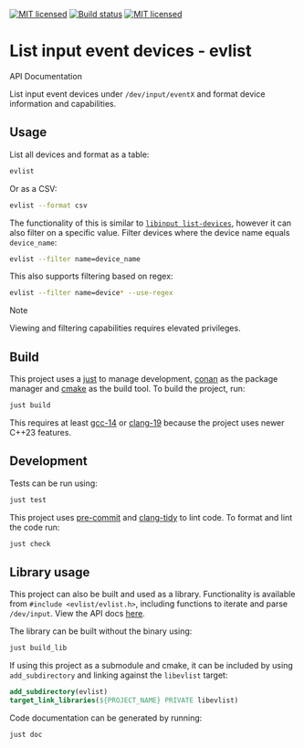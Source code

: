 <a href="https://github.com/mmalenic/evlist/blob/main/LICENSE" target="_blank"><img
alt="MIT licensed" src="https://img.shields.io/badge/license-MIT-blue.svg"/></a>
<a href="https://github.com/mmalenic/evlist/actions?query=workflow%3Atest+branch%3Amain" target="_blank"><img
alt="Build status" src="https://github.com/mmalenic/cmake-toolbelt/actions/workflows/test.yaml/badge.svg"/></a>
<a href="https://mmalenic.github.io/evlist" target="_blank"><img
alt="MIT licensed" src="https://img.shields.io/badge/docs-API-blue.svg"/></a>

# List input event devices - evlist

API Documentation

List input event devices under `/dev/input/eventX` and format device information and capabilities.

## Usage

List all devices and format as a table:

```sh
evlist
```

Or as a CSV:

```sh
evlist --format csv
```

The functionality of this is similar to [`libinput list-devices`][list-devices], however it can also filter on a
specific value. Filter devices where the device name equals `device_name`:

```sh
evlist --filter name=device_name
```

This also supports filtering based on regex:

```sh
evlist --filter name=device* --use-regex
```

> [!NOTE]
> Viewing and filtering capabilities requires elevated privileges.

## Build

This project uses a [just] to manage development, [conan] as the package manager and [cmake] as the build tool.
To build the project, run:

```sh
just build
```

This requires at least [gcc-14] or [clang-19] because the project uses newer C++23 features.

## Development

Tests can be run using:

```sh
just test
```

This project uses [pre-commit] and [clang-tidy] to lint code. To format and lint the code run:

```sh
just check
```

## Library usage

This project can also be built and used as a library. Functionality is available from `#include <evlist/evlist.h>`,
including functions to iterate and parse `/dev/input`. View the API docs [here][api-docs].

The library can be built without the binary using:

```sh
just build_lib
```

If using this project as a submodule and cmake, it can be included by using `add_subdirectory` and linking against the
`libevlist` target:

```cmake
add_subdirectory(evlist)
target_link_libraries(${PROJECT_NAME} PRIVATE libevlist)
```

Code documentation can be generated by running:

```sh
just doc
```

[list-devices]: https://wayland.freedesktop.org/libinput/doc/latest/tools.html#libinput-list-devices
[just]: https://github.com/casey/just
[conan]: https://docs.conan.io/2/installation.html
[cmake]: https://cmake.org/
[gcc-14]: https://gcc.gnu.org/gcc-14/
[clang-19]: https://releases.llvm.org/19.1.0/tools/clang/docs/ReleaseNotes.html
[clang-tidy]: https://clang.llvm.org/extra/clang-tidy/
[pre-commit]: https://pre-commit.com/
[api-docs]: https://mmalenic.github.io/evlist

